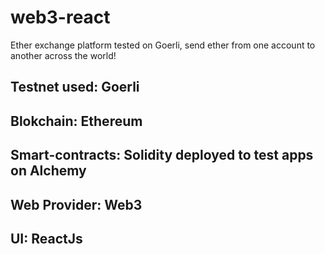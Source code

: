 # web3-react
Ether exchange platform tested on Goerli, send ether from one account to another across the world!

## Testnet used: Goerli 
## Blokchain: Ethereum 
## Smart-contracts: Solidity deployed to test apps on Alchemy 
## Web Provider: Web3
## UI: ReactJs
